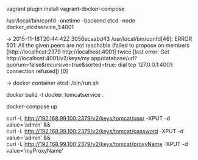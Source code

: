 vagrant plugin install vagrant-docker-compose


 /usr/local/bin/confd -onetime -backend etcd -node docker_etcdservice_1:4001

 ->
 2015-11-18T20:44:42Z 3056ecaabd43 /usr/local/bin/confd[46]: ERROR 501: All the given peers are not reachable (failed to
propose on members [http://localhost:2379 http://localhost:4001] twice [last error: Get http://localhost:4001/v2/keys/my
app/database/url?quorum=false&recursive=true&sorted=true: dial tcp 127.0.0.1:4001: connection refused]) [0]

-> docker container etcd: /bin/run.sh


docker build -t docker_tomcatservice .


docker-compose up


curl -L http://192.168.99.100:2379/v2/keys/tomcat/user -XPUT -d value='admin' && \
curl -L http://192.168.99.100:2379/v2/keys/tomcat/password -XPUT -d value='admin' && \
curl -L http://192.168.99.100:2379/v2/keys/tomcat/proxyName -XPUT -d value='myProxyName' 
